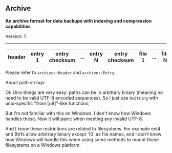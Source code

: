 ## Archive

**An archive format for data backups with indexing and compression capabilities**

Version: 1

---

| header | entry 1 | entry checksum | ...  | entry N | entry checksum | file 1 | ...  | file N |
| ------ | ------- | -------------- | ---- | ------- | -------------- | ------ | ---- | ------ |

Please refer to `archive::Header` and `archive::Entry`.


About path strings:

On Unix things are very easy: paths can be in arbitrary binary (meaning no need
to be valid UTF-8 encoded sequences).
So I just use `OsString` with unix-specific "from [u8]"-like functions;

But I'm not familiar with this on Windows. I don't know how Windows handles
these. Now it will panic when meeting any invalid UTF-8.

And I know these restrictions are related to filesystems. For example ext4
and Btrfs allow arbitrary binary except '\0' as file names, and I don't know how
Windows will handle this when using some methods to mount these filesystems
on a Windows platform.
